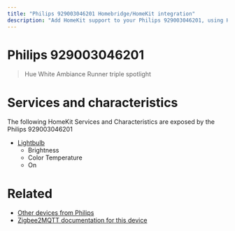 ```yaml
---
title: "Philips 929003046201 Homebridge/HomeKit integration"
description: "Add HomeKit support to your Philips 929003046201, using Homebridge, Zigbee2MQTT and homebridge-z2m."
---
```

<!---
This file has been GENERATED using src/docgen/docgen.ts
DO NOT EDIT THIS FILE MANUALLY!
-->
# Philips 929003046201
> Hue White Ambiance Runner triple spotlight


# Services and characteristics
The following HomeKit Services and Characteristics are exposed by
the Philips 929003046201

* [Lightbulb](../../light.md)
  * Brightness
  * Color Temperature
  * On


# Related
* [Other devices from Philips](../index.md#philips)
* [Zigbee2MQTT documentation for this device](https://www.zigbee2mqtt.io/devices/929003046201.html)